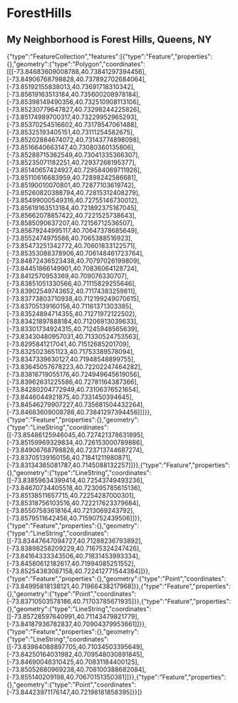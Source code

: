 # ForestHills
## My Neighborhood is Forest Hills, Queens, NY
{"type":"FeatureCollection","features":[{"type":"Feature","properties":{},"geometry":{"type":"Polygon","coordinates":[[[-73.84683609008788,40.73841297394456],[-73.84906768798828,40.737892702684064],[-73.85192155838013,40.73691718310342],[-73.85619163513184,40.735600208978184],[-73.85398149490356,40.732510908113106],[-73.85230779647827,40.73298244225826],[-73.85174989700317,40.73229952965293],[-73.85370254516602,40.73179547061488],[-73.85325193405151,40.73111254582675],[-73.85202884674072,40.73143774898098],[-73.8516640663147,40.73080360135806],[-73.85288715362549,40.73041335366307],[-73.85235071182251,40.72937268195377],[-73.85140657424927,40.729584069711926],[-73.85110616683959,40.72898242586681],[-73.85190010070801,40.72877103619742],[-73.85260820388794,40.72815312408279],[-73.85499000549316,40.72755146730012],[-73.85619163513184,40.721892375167045],[-73.85662078857422,40.7221525738643],[-73.8585090637207,40.72156712536507],[-73.85679244995117,40.70647378685649],[-73.8552474975586,40.7065388516923],[-73.85473251342772,40.70601833122571],[-73.85353088378906,40.706148461723764],[-73.84872436523438,40.70797026199809],[-73.84451866149901,40.70836064128724],[-73.8412570953369,40.709076330707],[-73.83851051330566,40.71115829255646],[-73.83902549743652,40.71174383259811],[-73.83773803710938,40.712199249070615],[-73.83705139160156,40.71161371303385],[-73.83524894714355,40.71271972122502],[-73.83421897888184,40.71206913039633],[-73.83301734924315,40.71245948565639],[-73.83430480957031,40.71330524753563],[-73.8295841217041,40.71512685201709],[-73.8325023651123,40.71753389578094],[-73.8347339630127,40.71948548899755],[-73.83645057678223,40.72202247464282],[-73.83816719055176,40.724949645619056],[-73.83962631225586,40.72781164387366],[-73.84280204772949,40.73106376521654],[-73.8446044921875,40.7331450394645],[-73.84546279907227,40.735681504432264],[-73.84683609008788,40.73841297394456]]]}},{"type":"Feature","properties":{},"geometry":{"type":"LineString","coordinates":[[-73.85486125946045,40.727421378631895],[-73.85159969329834,40.726153000789886],[-73.84906768798828,40.723713744687274],[-73.83705139160156,40.71841211980871],[-73.83134365081787,40.7145088132257]]}},{"type":"Feature","properties":{},"geometry":{"type":"LineString","coordinates":[[-73.83859634399414,40.72543749493236],[-73.84670734405518,40.723095785615136],[-73.85138511657715,40.72254287000301],[-73.85318756103516,40.722217623379684],[-73.85507583618164,40.7213069243792],[-73.8579511642456,40.71590752439506]]}},{"type":"Feature","properties":{},"geometry":{"type":"LineString","coordinates":[[-73.83447647094727,40.71288236793892],[-73.83898258209229,40.71675324247426],[-73.84164333343506,40.71831453993334],[-73.84580612182617,40.71994085251552],[-73.85254383087158,40.722412771544384]]}},{"type":"Feature","properties":{},"geometry":{"type":"Point","coordinates":[-73.84995818138121,40.71966438217968]}},{"type":"Feature","properties":{},"geometry":{"type":"Point","coordinates":[-73.83710503578186,40.71703785671935]}},{"type":"Feature","properties":{},"geometry":{"type":"LineString","coordinates":[[-73.85728597640991,40.71143479821779],[-73.84187936782837,40.70904379953661]]}},{"type":"Feature","properties":{},"geometry":{"type":"LineString","coordinates":[[-73.83984088897705,40.71034503395649],[-73.84250164031982,40.709548030891845],[-73.84690046310425,40.70831184400125],[-73.85052680969238,40.708100388682084],[-73.855140209198,40.70670151350381]]}},{"type":"Feature","properties":{},"geometry":{"type":"Point","coordinates":[-73.84423971176147,40.72198181858395]}}]}
